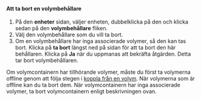 <!--author=SharS last changed: 9/16/15-->

#### <a name="to-delete-a-volume-container"></a>Att ta bort en volymbehållare
1. På den **enheter** sidan, väljer enheten, dubbelklicka på den och klicka sedan på den **volymbehållare** fliken.
2. Välj den volymbehållare som du vill ta bort.
3. Om en volymbehållare har inga associerade volymer, så den kan tas bort. Klicka på **ta bort** längst ned på sidan för att ta bort den här behållaren. Klicka på **Ja** när du uppmanas att bekräfta åtgärden. Detta tar bort volymbehållaren.

Om volymcontainern har tillhörande volymer, måste du först ta volymerna offline genom att följa stegen i [koppla från en volym](../articles/storsimple/storsimple-manage-volumes.md#take-a-volume-offline). När volymerna som är offline kan du ta bort dem. När volymcontainern har inga associerade volymer, ta bort volymcontainern enligt beskrivningen ovan.

